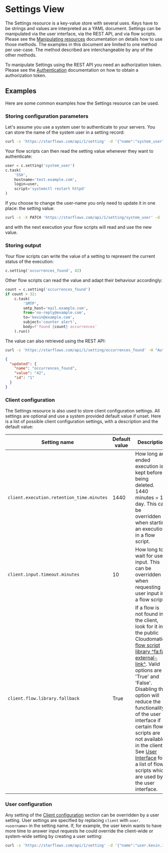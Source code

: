 # Settings View

The Settings resource is a key-value store with several uses.
Keys have to be strings and values are interpreted as a YAML document. Settings can be manipulated via the user interface, via the REST API, and via flow scripts. Please see the [Manipulating resources](Manipulating+resources) documentation on details how to use those methods. The examples in this document are limited to one method per use-case. The method described are interchangeable by any of the other methods.

To manipulate Settings using the REST API you need an authorization token. Please see the [Authentication](Authentication#restapi) documentation on how to obtain a authorization token.

## Examples

Here are some common examples how the Settings resource can be used.

### Storing configuration parameters

Let's assume you use a system user to authenticate to your servers. You can store the name of the system user in a setting record:

```bash
curl -s 'https://starflows.com/api/1/setting' -d '{"name":"system_user","value":"user123"}' -H "Authorization: $TOKEN"
```

Your flow scripts can then read the setting value whenever they want to authenticate:

```python
user = c.setting('system_user')
c.task(
    'SSH',
    hostname='test.example.com',
    login=user,
    script='systemctl restart httpd'
)
```

If you choose to change the user-name you only need to update it in one place: the setting value:

```bash
curl -s -X PATCH 'https://starflows.com/api/1/setting/system_user' -d '{value":"user789"}' -H "Authorization: $TOKEN"
```

and with the next execution your flow scripts will read and use the new value.

### Storing output

Your flow scripts can write the value of a setting to represent the current status of the execution:

```python
c.setting('occurrences_found', 42)
```

Other flow scripts can read the value and adapt their behaviour accordingly:

```python
count = c.setting('occurrences_found')
if count > 32:
    c.task(
        'SMTP',
        smtp_host='mail.example.com',
        from='no-reply@example.com',
        to='kevin@example.com',
        subject='counter alert',
        body=f'found {count} occurrences'
    ).run()
```

The value can also retrieved using the REST API:

```bash
curl -s 'https://starflows.com/api/1/setting/occurrences_found' -H "Authorization: $TOKEN" | jq .
```

```json
{
  "updated": {
    "name": "occurrences_found",
    "value": "42",
    "id": "1"
  }
}
```

### Client configuration

The Settings resource is also used to store client configuration settings. All settings are optional and use a system provided default value if unset. Here is a list of possible client configuration settings, with a description and the default value:

Setting name | Default value | Description
--- | --- | ---
`client.execution.retention_time.minutes` | 1440 | How long an ended execution is kept before being deleted. 1440 minutes = 1 day. This can be overridden when starting an execution in a flow script.
`client.input.timeout.minutes` | 10 | How long to wait for user input. This can be overridden when requesting user input in a flow script.
`client.flow.library.fallback` | True | If a flow is not found in the client, look for it in the public Cloudomation [flow script library ^fa:fa-external-link^](https://github.com/starflows/library). Valid options are 'True' and 'False'. Disabling this option will reduce the functionality of the user interface if certain flow scripts are not available in the client. See [User Interface](User+Interface#flowscripts) for a list of flow scripts which are used by the user interface.

### User configuration

Any setting of the [Client configuration](#clientconfiguration) section can be overridden by a user setting. User settings are specified by replacing `client` with `user.<username>` in the setting name. If, for example, the user kevin wants to have more time to answer input requests he could override the client-wide or system-wide setting by creating a user setting:

```bash
curl -s 'https://starflows.com/api/1/setting' -d '{"name":"user.kevin.input.timeout.minutes","value":60}' -H "Authorization: $TOKEN"
```
